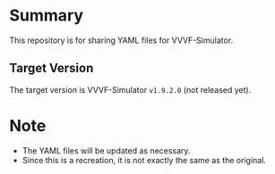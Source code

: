 # Summary
This repository is for sharing YAML files for VVVF-Simulator.

## Target Version
The target version is VVVF-Simulator `v1.9.2.0` (not released yet).

# Note
- The YAML files will be updated as necessary.
- Since this is a recreation, it is not exactly the same as the original.
